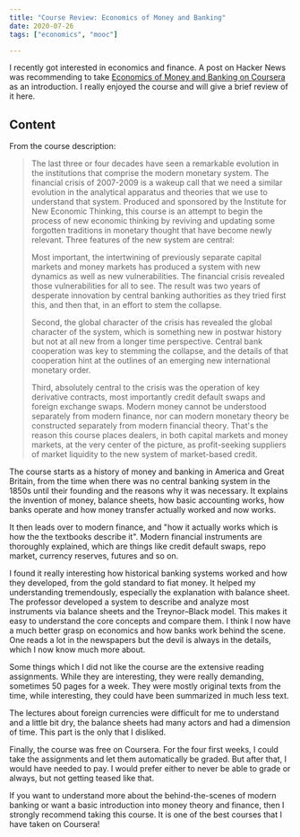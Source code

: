 ```yaml
---
title: "Course Review: Economics of Money and Banking"
date: 2020-07-26
tags: ["economics", "mooc"]

---
```


I recently got interested in economics and finance. A post on Hacker News was recommending to take 
[Economics of Money and Banking on Coursera](https://www.coursera.org/learn/money-banking) as an introduction. I really enjoyed the course and will give a brief review of it here.

## Content

From the course description:

> The last three or four decades have seen a remarkable evolution in the institutions that comprise the modern monetary system. The financial crisis of 2007-2009 is a wakeup call that we need a similar evolution in the analytical apparatus and theories that we use to understand that system. Produced and sponsored by the Institute for New Economic Thinking, this course is an attempt to begin the process of new economic thinking by reviving and updating some forgotten traditions in monetary thought that have become newly relevant. Three features of the new system are central:
>
> Most important, the intertwining of previously separate capital markets and money markets has produced a system with new dynamics as well as new vulnerabilities. The financial crisis revealed those vulnerabilities for all to see. The result was two years of desperate innovation by central banking authorities as they tried first this, and then that, in an effort to stem the collapse.  
>
> Second, the global character of the crisis has revealed the global character of the system, which is something new in postwar history but not at all new from a longer time perspective.  Central bank cooperation was key to stemming the collapse, and the details of that cooperation hint at the outlines of an emerging new international monetary order. 
>
> Third, absolutely central to the crisis was the operation of key derivative contracts, most importantly credit default swaps and foreign exchange swaps. Modern money cannot be understood separately from modern finance, nor can modern monetary theory be constructed separately from modern financial theory. That's the reason this course places dealers, in both capital markets and money markets, at the very center of the picture, as profit-seeking suppliers of market liquidity to the new system of market-based credit.

The course starts as a history of money and banking in America and Great Britain, from the time when there was no central banking system in the 1850s until their founding and the reasons why it was necessary. It explains the invention of money, balance sheets, how basic accounting works, how banks operate and how money transfer actually worked and now works.

It then leads over to modern finance, and "how it actually works which is how the the textbooks describe it". Modern financial instruments are thoroughly explained, which are things like credit default swaps, repo market, currency reserves, futures and so on.

I found it really interesting how historical banking systems worked and how they developed, from the gold standard to fiat money. It helped my understanding tremendously, especially the explanation with balance sheet. The professor developed a system to describe and analyze most instruments via balance sheets and the Treynor–Black model. This makes it easy to understand the core concepts and compare them. I think I now have a much better grasp on economics and how banks work behind the scene. One reads a lot in the newspapers but the devil is always in the details, which I now know much more about.

Some things which I did not like the course are the extensive reading assignments. While they are interesting, they were really demanding, sometimes 50 pages for a week. They were mostly original texts from the time, while interesting, they could have been summarized in much less text.

The lectures about foreign currencies were difficult for me to understand and a little bit dry, the balance sheets had many actors and had a dimension of time. This part is the only that I disliked.

Finally, the course was free on Coursera. For the four first weeks, I could take the assignments and let them automatically be graded. But after that, I would have needed to pay. I would prefer either to never be able to grade or always, but not getting teased like that.

If you want to understand more about the behind-the-scenes of modern banking or want a basic introduction into money theory and finance, then I strongly recommend taking this course. It is one of the best courses that I have taken on Coursera!